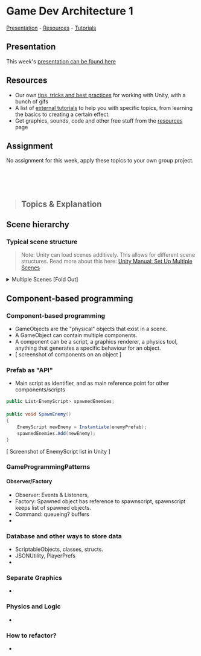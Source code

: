 # Game Dev Architecture 1


[Presentation](https://hr-cmgt.github.io/Minor-GDD-Unity/presentation_uisaving) -
[Resources](00_resources.md) -
[Tutorials](00_tutorials.md)

## Presentation
This week's [presentation can be found here](https://hr-cmgt.github.io/Minor-GDD-Unity/presentation_uisaving)

## Resources
- Our own [tips, tricks and best practices](00_unity.md) for working with Unity, with a bunch of gifs
- A list of [external tutorials](00_tutorials.md#ui--saving) to help you with specific topics, from learning the basics to creating a certain effect.
- Get graphics, sounds, code and other free stuff from the [resources](00_resources.md) page

## Assignment
No assignment for this week, apply these topics to your own group project.

<br><br><br>

> ## Topics & Explanation

## Scene hierarchy
  ### Typical scene structure
  > Note: Unity can load scenes additively. This allows for different scene structures. Read more about this here: [Unity Manual: Set Up Multiple Scenes](https://docs.unity3d.com/Manual/setupmultiplescenes.html)


  <details>
  <summary> Multiple Scenes [Fold Out]</summary>

  ### Multiple Scenes In Hierarchy

  In the Hierarchy view, you can add multiple scenes to work in simultaneously.

  > This means that, for example, you can keep a persistent scene and load other scenes on top of it. You can use this to have scripts with persistent data and references, like Managers/Singletons, without worrying that these references break.


  ### DontDestroyOnLoad

  ### Managers, Canvas, Persistent data

![Multiple Scenes](../img/architecture/multiplescenes.png)

  </details>


## Component-based programming
### Component-based programming
- GameObjects are the "physical" objects that exist in a scene. 
- A GameObject can contain multiple components. 
- A component can be a script, a graphics renderer, a physics tool, anything that generates a specific behaviour for an object.
- [ screenshot of components on an object ]

### Prefab as "API"
- Main script as identifier, and as main reference point for other components/scripts

```csharp
public List<EnemyScript> spawnedEnemies;

public void SpawnEnemy()
{
    EnemyScript newEnemy = Instantiate(enemyPrefab);
    spawnedEnemies.Add(newEnemy);
}
```
[ Screenshot of EnemyScript list in Unity ]

### GameProgrammingPatterns
#### Observer/Factory
- Observer: Events & Listeners, 
- Factory: Spawned object has reference to spawnscript, spawnscript keeps list of spawned objects.
- Command: queueing? buffers
- 

### Database and other ways to store data
- ScriptableObjects, classes, structs.
- JSONUtility, PlayerPrefs
- 


### Separate Graphics
- 

### Physics and Logic
- 

### How to refactor?
- 
